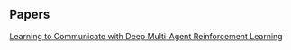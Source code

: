 ## Papers

[Learning to Communicate with Deep Multi-Agent Reinforcement Learning](https://arxiv.org/abs/1605.06676)
